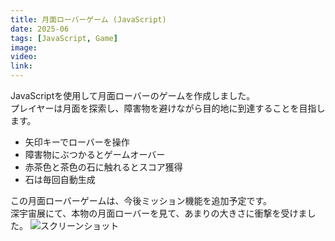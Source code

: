 ```yaml
---
title: 月面ローバーゲーム (JavaScript)
date: 2025-06
tags: [JavaScript, Game]
image: 
video: 
link: 
---
```


JavaScriptを使用して月面ローバーのゲームを作成しました。  
プレイヤーは月面を探索し、障害物を避けながら目的地に到達することを目指します。  

- 矢印キーでローバーを操作  
- 障害物にぶつかるとゲームオーバー  
- 赤茶色と茶色の石に触れるとスコア獲得  
- 石は毎回自動生成  

この月面ローバーゲームは、今後ミッション機能を追加予定です。  
深宇宙展にて、本物の月面ローバーを見て、あまりの大きさに衝撃を受けました。
![スクリーンショット]()

